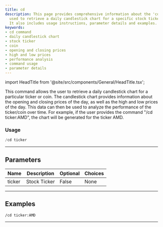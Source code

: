 ```yaml
---
title: cd
description: This page provides comprehensive information about the 'cd' command,
  used to retrieve a daily candlestick chart for a specific stock ticker or coin.
  It also includes usage instructions, parameter details and examples.
keywords:
- cd command
- daily candlestick chart
- stock ticker
- coin
- opening and closing prices
- high and low prices
- performance analysis
- command usage
- parameter details
---
```


import HeadTitle from '@site/src/components/General/HeadTitle.tsx';

<HeadTitle title="cd - Charts - Discord - Reference | OpenBB Bot Docs" />

This command allows the user to retrieve a daily candlestick chart for a particular ticker or coin. The candlestick chart provides information about the opening and closing prices of the day, as well as the high and low prices of the day. This data can then be used to analyze the performance of the ticker/coin over time. For example, if the user provides the command "/cd ticker:AMD", the chart will be generated for the ticker AMD.

### Usage

```python wordwrap
/cd ticker
```

---

## Parameters

| Name | Description | Optional | Choices |
| ---- | ----------- | -------- | ------- |
| ticker | Stock Ticker | False | None |


---

## Examples

```
/cd ticker:AMD
```

---
